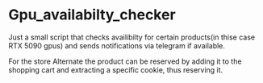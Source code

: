 # Gpu_availabilty_checker

Just a small script that checks availibilty for certain products(in thise case RTX 5090 gpus) and sends notifications via telegram if available.

For the store Alternate the product can be reserved by adding it to the shopping cart and extracting a specific cookie, thus reserving it.
